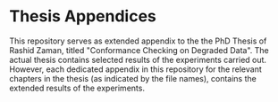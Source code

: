 # Thesis Appendices

This repository serves as extended appendix to the the PhD Thesis of Rashid Zaman, titled "Conformance Checking on Degraded Data". The actual thesis contains selected results of the experiments carried out. However, each dedicated appendix in this repository for the 
relevant chapters in the thesis (as indicated by the file names), contains the extended results of the experiments. 
